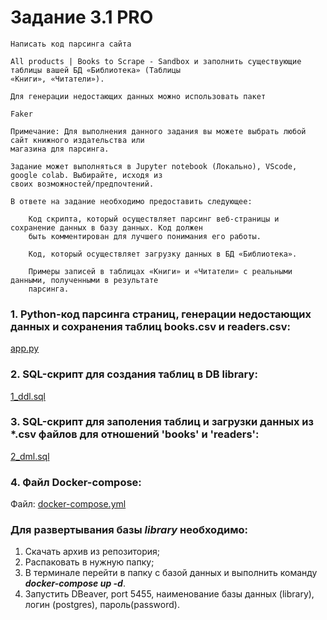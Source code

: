 # Задание 3.1 PRO
```
Написать код парсинга сайта

All products | Books to Scrape - Sandbox и заполнить существующие таблицы вашей БД «Библиотека» (Таблицы 
«Книги», «Читатели»).

Для генерации недостающих данных можно использовать пакет

Faker

Примечание: Для выполнения данного задания вы можете выбрать любой сайт книжного издательства или 
магазина для парсинга.

Задание может выполняться в Jupyter notebook (Локально), VScode, google colab. Выбирайте, исходя из 
своих возможностей/предпочтений.

В ответе на задание необходимо предоставить следующее:

    Код скрипта, который осуществляет парсинг веб-страницы и сохранение данных в базу данных. Код должен 
    быть комментирован для лучшего понимания его работы.

    Код, который осуществляет загрузку данных в БД «Библиотека».

    Примеры записей в таблицах «Книги» и «Читатели» с реальными данными, полученными в результате 
    парсинга.
```

### 1. Python-код парсинга страниц, генерации недостающих данных и сохранения таблиц books.csv и readers.csv:
[app.py](app/app.py)

### 2. SQL-скрипт для создания таблиц в DB library:
[1_ddl.sql](sql_script/db/DDL/1_ddl.sql)

### 3. SQL-скрипт для заполения таблиц и загрузки данных из *.csv файлов для отношений 'books' и 'readers':
[2_dml.sql](sql_script/db/DML/2_dml.sql)

### 4. Файл Docker-compose:
Файл: [docker-compose.yml](docker-compose.yml)

### Для развертывания базы ***library*** необходимо:
1. Скачать архив из репозитория;
2. Распаковать в нужную папку;
3. В терминале перейти в папку с базой данных и выполнить команду ***docker-compose up -d***.
4. Запустить DBeaver, port 5455, наименование базы данных (library), логин (postgres), пароль(password).